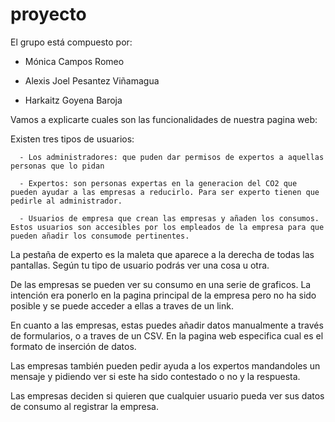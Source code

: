# proyecto
El grupo está compuesto por:

  - Mónica Campos Romeo
  
  - Alexis Joel Pesantez Viñamagua
  
  - Harkaitz Goyena Baroja


Vamos a explicarte cuales son las funcionalidades de nuestra pagina web:

  Existen tres tipos de usuarios:
  
      - Los administradores: que puden dar permisos de expertos a aquellas personas que lo pidan
      
      - Expertos: son personas expertas en la generacion del CO2 que pueden ayudar a las empresas a reducirlo. Para ser experto tienen que pedirle al administrador.
      
      - Usuarios de empresa que crean las empresas y añaden los consumos. Estos usuarios son accesibles por los empleados de la empresa para que pueden añadir los consumode pertinentes. 
      
  La pestaña de experto es la maleta que aparece a la derecha de todas las pantallas. Según tu tipo de usuario podrás ver una cosa u otra.
  
  De las empresas se pueden ver su consumo en una serie de graficos. La intención era ponerlo en la pagina principal de la empresa pero no ha sido posible y se puede acceder a ellas a traves de un link.
  
  En cuanto a las empresas, estas puedes añadir datos manualmente a través de formularios, o a traves de un CSV. En la pagina web especifica cual es el formato de inserción de datos.
  
  Las empresas también pueden pedir ayuda a los expertos mandandoles un mensaje y pidiendo ver si este ha sido contestado o no y la respuesta.
  
  Las empresas deciden si quieren que cualquier usuario pueda ver sus datos de consumo al registrar la empresa.
